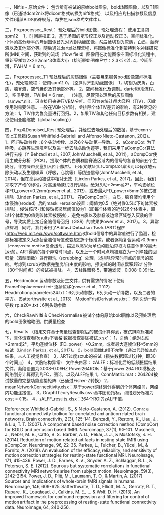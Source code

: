 一，Niftis - 原始文件：
包含所有被试的原始bold图像，bold场图图像，以及T1图像（已通过dcm2niix将dicom格式转换为nifti格式），以及相应的扫描参数及信息文件(遵循BIDS影像规范，存放在json格式文件中)。

二，Preprocessed_Rest：
预处理后的bold图像，预处理流程：
使用工具包spm12：
1，时间层校正
2，基于场图的变形校正以及运动校正
3，空间标准化。个体的高分辨率的解剖图像首先对齐到功能图像，然后被切割为灰质，白质，脑脊液以及其他部分等。随后通过dartel处理流程，将图像标准化到蒙特利尔神经研究所(MNI)空间，获取到的流场（flow field）图像用在功能图像空间标准化流程中。重新采样为2×2×2mm^3体素大小（接近原始图像尺寸：2.3×2×2).
4，空间平滑，FWHM = 6 mm。

三，Preprocessed_T1
预处理后的灰质图像（主要用来服务bold图像空间标准化），预处理流程：
使用spm12
0，（空间对齐到功能图像）
1，切割为灰质，白质，脑脊液，空气组织及其他部分等。
2，空间标准化及调制。dartel标准流程。
3，空间平滑，FWHM = 6 mm。
（注意，尽管预处理后的灰质图像（smwc*.nii），可直接用来进行VBM分析。但因为未统计颅内容积（TIV），因此使用时需要注意。一般在VBM分析时，会排除个体TIV差异的影响，有2种常见的方法：1，TIV作为协变量进行回归。2，如果TIV和其他任何目标参数有相关，建议使用全脑缩放（global scaling））

四，Prep&Denoised_Rest
预处理后，并经过去噪处理后的数据，基于conn v 19.c工具箱(Susan Whitfield-Gabrieli and Alfonso Nieto-Castanon, 2012)。
1，回归头动参数：6个头动参数、以及6个头动第一导数。
2，aCompCor: 为了呼吸，心跳等生理噪声以及进一步去除头动伪迹等，我们采用了aCompCor算法进行去噪（Y Behzadi et al., 2007;JohnMuschelli, et al., 2014)。aCompCor使用主成分分析（PCA），提取个体的白质和脑脊液区域内的信号的各自的前五个主成分，作为噪声变量加入回归模型。
已有文献证实aCompCor算法可以有效地去除头动以及生理噪声（呼吸，心跳等）等伪迹信号(JohnMuschelli, et al., 2014)，但在高运动被试中相对无效（Linden Parkes, et al., 2017)。因此，我们采取了严格的标准，对高运动被试进行排除。绝对头动>2mm或2°，平均逐帧位移FD_power>0.2mm(power et al., 2012)，或者最大FD_power>5mm的被试被排除（Linden Parkes, et al., 2017)。
在aCompCor时，白质，脑脊液均使用个体侵蚀(eroded）后的mask（erosion设置：阈值为0.5（绝对值0.5以下的体素被排除），侵蚀核尺寸和侵蚀核邻居阈值设为1（即每个体素的近邻26个体素中，超过1个体素为0值则该体素被侵蚀），避免白质以及脑脊液边缘区域卷入灰质的信号，导致实质上接近全脑信号回归（GSR）的效果(Power et al., 2017)。
3，异常点探测：同时，我们采用了Artifact Detection Tools (ART)程序(http://web.mit.edu/swg/software.htm)对bold信号中的异常值进行了监测，检测标准被定义为逐帧全脑信号值改变超过5个标准差，或者逐帧复合运动>0.9mm（composite motion复合运动，描述以毫米为单位的脑边界框内任意体素的最大运动）。ART得到的每个异常时间点，以及上一个时间点均被建立为一列单独的回归量（箱型函数）进行擦洗（scrubbing）处理，以排除异常时间点的信号的影响。考虑到scrub对数据完整度/自由度的影响，擦洗掉的时间点累积超过1分钟（30个时间点）的被试被排除。
4，去线性飘移
5，带通滤波：0.008-0.09Hz。

五，Headmotion
运动参数及衍生文件，供有需求的情况下使用
FrameDisplacement.txt: 逐帧位移(power et al., 2012)
Headmotionparameters24.txt：6列头动参数，6列头动一阶导数，以及二者的平方。（Satterthwaite et al., 2013）
MotionFristDerivatives.txt： 6列头动一阶导数
rp_a20*.txt：6列头动参数

六，CheckRawNifti & CheckNormalise
被试个体的原始bold图像以及预处理后的bold图像缩略图，供质量检查

七，Results
（结果文件基于质量检查排除后的被试计算得到，被试排除标准如下，具体请查看Results下表格‘数据检查排除被试.xlsx’：
1，头动：绝对头动>2mm或2°，平均逐帧位移（FD_power）>0.2mm，或者最大逐帧位移>5mm的被试（Linden Parkes, et al., 2017)。
2，bold图像扫描不完整（通过代码检查的结果，未人工视觉检查）
3，ART过度scrub的被试（损失数据超过1分钟，即30个时间点）
4，大脑结构异常）
文件夹内容：
zALFF：标准化后的低频振幅结果文件，频段设置为0.008-0.09HZ
Power264ROIs：基于power 264 ROI模板及网络划分计算得到的FC，图论，以及ALFF结果
1，ConnMatrix.mat：264*264*被试数量的完整功能连接矩阵（已通过Fisher-Z转换）
2，meanNetworkConnecitivity.xlsx：基于power网络划分得到的个体网络间，网络内功能连接值。
3，GraphTheoryResults.csv:基本图论指标，网络划分标准为cost = 0.15。
4，zALFF_results.xlsx：264个ROI的zALFF值。


References:
Whitfield-Gabrieli, S., & Nieto-Castanon, A. (2012). Conn: a functional connectivity toolbox for correlated and anticorrelated brain networks. Brain connectivity, 2(3), 125-141.
Behzadi, Y., Restom, K., Liau, J., & Liu, T. T. (2007). A component based noise correction method (CompCor) for BOLD and perfusion based fMRI. Neuroimage, 37(1), 90-101.
Muschelli, J., Nebel, M. B., Caffo, B. S., Barber, A. D., Pekar, J. J., & Mostofsky, S. H. (2014). Reduction of motion-related artifacts in resting state fMRI using aCompCor. Neuroimage, 96, 22-35.
Parkes, L., Fulcher, B., Yücel, M., & Fornito, A. (2018). An evaluation of the efficacy, reliability, and sensitivity of motion correction strategies for resting-state functional MRI. Neuroimage, 171, 415-436.
Power, J. D., Barnes, K. A., Snyder, A. Z., Schlaggar, B. L., & Petersen, S. E. (2012). Spurious but systematic correlations in functional connectivity MRI networks arise from subject motion. Neuroimage, 59(3), 2142-2154.
Power, J. D., Plitt, M., Laumann, T. O., & Martin, A. (2017). Sources and implications of whole-brain fMRI signals in humans. Neuroimage, 146, 609-625.
Satterthwaite, T. D., Elliott, M. A., Gerraty, R. T., Ruparel, K., Loughead, J., Calkins, M. E., ... & Wolf, D. H. (2013). An improved framework for confound regression and filtering for control of motion artifact in the preprocessing of resting-state functional connectivity data. Neuroimage, 64, 240-256.

